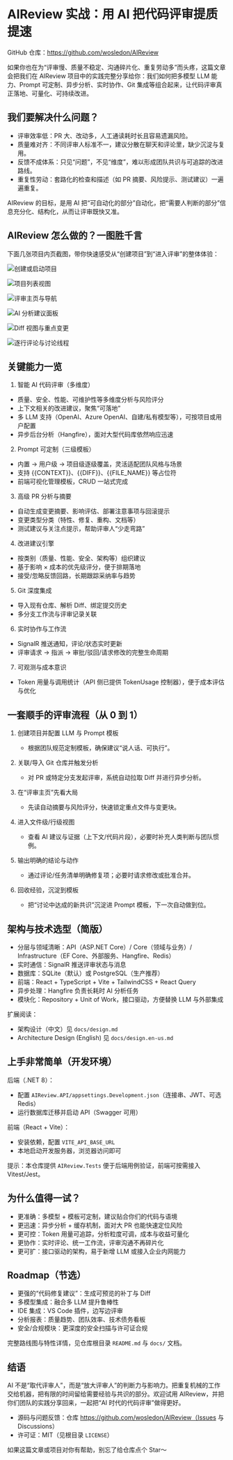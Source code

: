 AIReview 实战：用 AI 把代码评审提质提速
=====================================

GitHub 仓库：https://github.com/wosledon/AIReview

如果你也在为“评审慢、质量不稳定、沟通碎片化、重复劳动多”而头疼，这篇文章会把我们在 AIReview 项目中的实践完整分享给你：我们如何把多模型 LLM 能力、Prompt 可定制、异步分析、实时协作、Git 集成等组合起来，让代码评审真正落地、可量化、可持续改进。


## 我们要解决什么问题？

- 评审效率低：PR 大、改动多，人工通读耗时长且容易遗漏风险。
- 质量难对齐：不同评审人标准不一，建议分散在聊天和评论里，缺少沉淀与复用。
- 反馈不成体系：只见“问题”，不见“维度”，难以形成团队共识与可追踪的改进路线。
- 重复性劳动：套路化的检查和描述（如 PR 摘要、风险提示、测试建议）一遍遍重复。

AIReview 的目标，是用 AI 把“可自动化的部分”自动化，把“需要人判断的部分”信息充分化、结构化，从而让评审既快又准。


## AIReview 怎么做的？一图胜千言

下面几张项目内页截图，带你快速感受从“创建项目”到“进入评审”的整体体验：

![创建或启动项目](https://raw.githubusercontent.com/wosledon/AIReview/dev/docs/images/project/start.png)

![项目列表视图](https://raw.githubusercontent.com/wosledon/AIReview/dev/docs/images/project/projects.png)

![评审主页与导航](https://raw.githubusercontent.com/wosledon/AIReview/dev/docs/images/review/index.png)

![AI 分析建议面板](https://raw.githubusercontent.com/wosledon/AIReview/dev/docs/images/review/ai.png)

![Diff 视图与重点变更](https://raw.githubusercontent.com/wosledon/AIReview/dev/docs/images/review/diff.png)

![逐行评论与讨论线程](https://raw.githubusercontent.com/wosledon/AIReview/dev/docs/images/review/comments.png)


## 关键能力一览

1) 智能 AI 代码评审（多维度）
- 质量、安全、性能、可维护性等多维度分析与风险评分
- 上下文相关的改进建议，聚焦“可落地”
- 多 LLM 支持（OpenAI、Azure OpenAI、自建/私有模型等），可按项目或用户配置
- 异步后台分析（Hangfire），面对大型代码库依然响应迅速

2) Prompt 可定制（三级模板）
- 内置 → 用户级 → 项目级逐级覆盖，灵活适配团队风格与场景
- 支持 {{CONTEXT}}、{{DIFF}}、{{FILE_NAME}} 等占位符
- 前端可视化管理模板，CRUD 一站式完成

3) 高级 PR 分析与摘要
- 自动生成变更摘要、影响评估、部署注意事项与回滚提示
- 变更类型分类（特性、修复、重构、文档等）
- 测试建议与关注点提示，帮助评审人“少走弯路”

4) 改进建议引擎
- 按类别（质量、性能、安全、架构等）组织建议
- 基于影响 × 成本的优先级评分，便于排期落地
- 接受/忽略反馈回路，长期跟踪采纳率与趋势

5) Git 深度集成
- 导入现有仓库、解析 Diff、绑定提交历史
- 多分支工作流与评审记录关联

6) 实时协作与工作流
- SignalR 推送通知，评论/状态实时更新
- 评审请求 → 指派 → 审批/驳回/请求修改的完整生命周期

7) 可观测与成本意识
- Token 用量与调用统计（API 侧已提供 TokenUsage 控制器），便于成本评估与优化


## 一套顺手的评审流程（从 0 到 1）

1. 创建项目并配置 LLM 与 Prompt 模板
	- 根据团队规范定制模板，确保建议“说人话、可执行”。

2. 关联/导入 Git 仓库并触发分析
	- 对 PR 或特定分支发起评审，系统自动拉取 Diff 并进行异步分析。

3. 在“评审主页”先看大局
	- 先读自动摘要与风险评分，快速锁定重点文件与变更块。

4. 进入文件级/行级视图
	- 查看 AI 建议与证据（上下文/代码片段），必要时补充人类判断与团队惯例。

5. 输出明确的结论与动作
	- 通过评论/任务清单明确修复项；必要时请求修改或批准合并。

6. 回收经验，沉淀到模板
	- 把“讨论中达成的新共识”沉淀进 Prompt 模板，下一次自动做到位。


## 架构与技术选型（简版）

- 分层与领域清晰：API（ASP.NET Core）/ Core（领域与业务）/ Infrastructure（EF Core、外部服务、Hangfire、Redis）
- 实时通信：SignalR 推送评审状态与消息
- 数据库：SQLite（默认）或 PostgreSQL（生产推荐）
- 前端：React + TypeScript + Vite + TailwindCSS + React Query
- 异步处理：Hangfire 负责长耗时 AI 分析任务
- 模块化：Repository + Unit of Work，接口驱动，方便替换 LLM 与外部集成

扩展阅读：
- 架构设计（中文）见 `docs/design.md`
- Architecture Design (English) 见 `docs/design.en-us.md`


## 上手非常简单（开发环境）

后端（.NET 8）：
- 配置 `AIReview.API/appsettings.Development.json`（连接串、JWT、可选 Redis）
- 运行数据库迁移并启动 API（Swagger 可用）

前端（React + Vite）：
- 安装依赖，配置 `VITE_API_BASE_URL`
- 本地启动开发服务器，浏览器访问即可

提示：本仓库提供 `AIReview.Tests` 便于后端用例验证，前端可按需接入 Vitest/Jest。


## 为什么值得一试？

- 更准确：多模型 + 模板可定制，建议贴合你们的代码与语境
- 更迅速：异步分析 + 缓存机制，面对大 PR 也能快速定位风险
- 更可控：Token 用量可追踪，分析粒度可调，成本与收益可量化
- 更协作：实时评论、统一工作流，评审沟通不再碎片化
- 更可扩：接口驱动的架构，易于新增 LLM 或接入企业内网能力


## Roadmap（节选）

- 更强的“代码修复建议”：生成可预览的补丁与 Diff
- 多模型集成：融合多 LLM 提升鲁棒性
- IDE 集成：VS Code 插件，边写边评审
- 分析报表：质量趋势、团队效率、技术债务看板
- 安全/合规模块：更深度的安全扫描与许可证合规

完整路线图与特性详情，见仓库根目录 `README.md` 与 `docs/` 文档。


## 结语

AI 不是“取代评审人”，而是“放大评审人”的判断力与影响力。把重复机械的工作交给机器，把有限的时间留给需要经验与共识的部分。欢迎试用 AIReview，并把你们团队的实践分享回来，一起把“AI 时代的代码评审”做得更好。

- 源码与问题反馈：仓库 https://github.com/wosledon/AIReview（Issues 与 Discussions）
- 许可证：MIT（见根目录 `LICENSE`）

如果这篇文章或项目对你有帮助，别忘了给仓库点个 Star～

